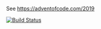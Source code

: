 See https://adventofcode.com/2019

[![Build Status](https://travis-ci.org/sustainablepace/Advent-of-Code-2019.png?branch=master)](https://travis-ci.org/sustainablepace/Advent-of-Code-2019)


